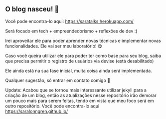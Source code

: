 ## O blog nasceu! 🎉

Você pode encontra-lo aqui: https://saratalks.herokuapp.com/ 

Será focado em tech + empreendedorismo + reflexões de dev :)

Irei aproveitar ele para poder aprender novas técnicas e implementar novas funcionalidades. Ele vai ser meu laboratório! 😋

Caso você queira utilizar ele para poder ter como base para seu blog, saiba que precisa permitir o registro de usuários via devise (está desabilitado)

Ele ainda está na sua fase inicial, muita coisa ainda será implementada.

Qualquer sugestão, só entrar em contato comigo 👾

Update: Acabou que se tornou mais interessante utilizar jekyll para a criação de um blog, então as atualizações nesse repositório irão demorar um pouco mais para serem feitas, tendo em vista que meu foco será em outro repositório. Você pode encontra-lo aqui https://saralonngren.github.io/

